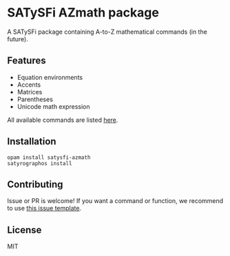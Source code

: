 # SATySFi AZmath package

A SATySFi package containing A-to-Z mathematical commands (in the future).

## Features

* Equation environments
* Accents
* Matrices
* Parentheses
* Unicode math expression

All available commands are listed [here](commands.md).

## Installation

```
opam install satysfi-azmath
satyrographos install
```

## Contributing

Issue or PR is welcome!
If you want a command or function, we recommend to use
[this issue template](https://github.com/monaqa/satysfi-azmath/issues/new?assignees=&labels=enhancement&template=command-function-request.md&title=).

## License

MIT

